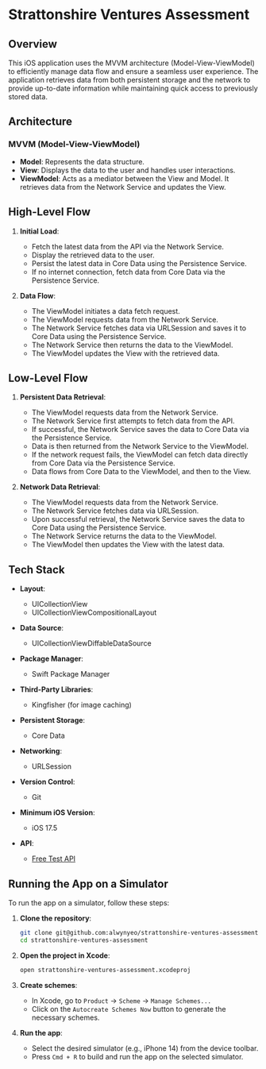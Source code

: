 Strattonshire Ventures Assessment
======================

Overview
--------

This iOS application uses the MVVM architecture (Model-View-ViewModel) to efficiently manage data flow and ensure a seamless user experience. The application retrieves data from both persistent storage and the network to provide up-to-date information while maintaining quick access to previously stored data.

Architecture
------------

### MVVM (Model-View-ViewModel)

-   **Model**: Represents the data structure.
-   **View**: Displays the data to the user and handles user interactions.
-   **ViewModel**: Acts as a mediator between the View and Model. It retrieves data from the Network Service and updates the View.

High-Level Flow
---------------

1.  **Initial Load**:

    -   Fetch the latest data from the API via the Network Service.
    -   Display the retrieved data to the user.
    -   Persist the latest data in Core Data using the Persistence Service.
    -   If no internet connection, fetch data from Core Data via the Persistence Service.
2.  **Data Flow**:

    -   The ViewModel initiates a data fetch request.
    -   The ViewModel requests data from the Network Service.
    -   The Network Service fetches data via URLSession and saves it to Core Data using the Persistence Service.
    -   The Network Service then returns the data to the ViewModel.
    -   The ViewModel updates the View with the retrieved data.

Low-Level Flow
--------------

1.  **Persistent Data Retrieval**:

    -   The ViewModel requests data from the Network Service.
    -   The Network Service first attempts to fetch data from the API.
    -   If successful, the Network Service saves the data to Core Data via the Persistence Service.
    -   Data is then returned from the Network Service to the ViewModel.
    -   If the network request fails, the ViewModel can fetch data directly from Core Data via the Persistence Service.
    -   Data flows from Core Data to the ViewModel, and then to the View.
2.  **Network Data Retrieval**:

    -   The ViewModel requests data from the Network Service.
    -   The Network Service fetches data via URLSession.
    -   Upon successful retrieval, the Network Service saves the data to Core Data using the Persistence Service.
    -   The Network Service returns the data to the ViewModel.
    -   The ViewModel then updates the View with the latest data.
        

Tech Stack
----------

-   **Layout**:

    -   UICollectionView
    -   UICollectionViewCompositionalLayout
-   **Data Source**:

    -   UICollectionViewDiffableDataSource
-   **Package Manager**:

    -   Swift Package Manager
-   **Third-Party Libraries**:

    -   Kingfisher (for image caching)
-   **Persistent Storage**:

    -   Core Data
-   **Networking**:

    -   URLSession
-   **Version Control**:

    -   Git
-   **Minimum iOS Version**:

    -   iOS 17.5
-   **API**:

    -   [Free Test API](https://freetestapi.com/)


Running the App on a Simulator
------------------------------

To run the app on a simulator, follow these steps:

1. **Clone the repository**:
    ```bash
    git clone git@github.com:alwynyeo/strattonshire-ventures-assessment.git
    cd strattonshire-ventures-assessment
    ```

2. **Open the project in Xcode**:
    ```bash
    open strattonshire-ventures-assessment.xcodeproj
    ```

3. **Create schemes**:
    - In Xcode, go to `Product` -> `Scheme` -> `Manage Schemes...`
    - Click on the `Autocreate Schemes Now` button to generate the necessary schemes.

4. **Run the app**:
    - Select the desired simulator (e.g., iPhone 14) from the device toolbar.
    - Press `Cmd + R` to build and run the app on the selected simulator.
